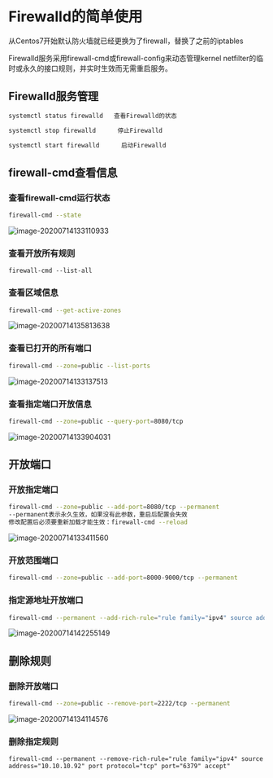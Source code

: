 # Firewalld的简单使用

从Centos7开始默认防火墙就已经更换为了firewall，替换了之前的iptables

Firewalld服务采用firewall-cmd或firewall-config来动态管理kernel netfilter的临时或永久的接口规则，并实时生效而无需重启服务。



## Firewalld服务管理

```sh
systemctl status firewalld   查看Firewalld的状态

systemctl stop firewalld      停止Firewalld

systemctl start firewalld      启动Firewalld
```



## firewall-cmd查看信息

### 查看firewall-cmd运行状态

```sh
firewall-cmd --state
```

![image-20200714133110933](../../images/image-20200714133110933.png) 

### 查看开放所有规则

```shell
firewall-cmd --list-all
```



### 查看区域信息

```sh
firewall-cmd --get-active-zones
```

![image-20200714135813638](../../images/image-20200714135813638.png) 



### 查看已打开的所有端口

```sh
firewall-cmd --zone=public --list-ports
```

![image-20200714133137513](../../images/image-20200714133137513.png) 



### 查看指定端口开放信息

```sh
firewall-cmd --zone=public --query-port=8080/tcp
```

![image-20200714133904031](../../images/image-20200714133904031.png) 

## 开放端口

### 开放指定端口

```sh
firewall-cmd --zone=public --add-port=8080/tcp --permanent 
--permanent表示永久生效，如果没有此参数，重启后配置会失效
修改配置后必须要重新加载才能生效：firewall-cmd --reload
```

![image-20200714133411560](../../images/image-20200714133411560.png) 



### 开放范围端口

```sh
firewall-cmd --zone=public --add-port=8000-9000/tcp --permanent 
```



### 指定源地址开放端口

```sh
firewall-cmd --permanent --add-rich-rule="rule family="ipv4" source address="10.10.10.92" port protocol="tcp" port="6379" accept"
```

![image-20200714142255149](../../images/image-20200714142255149.png) 



## 删除规则

### 删除开放端口

```sh
firewall-cmd --zone=public --remove-port=2222/tcp --permanent
```

![image-20200714134114576](../../images/image-20200714134114576.png) 



### 删除指定规则

```
firewall-cmd --permanent --remove-rich-rule="rule family="ipv4" source address="10.10.10.92" port protocol="tcp" port="6379" accept"
```

